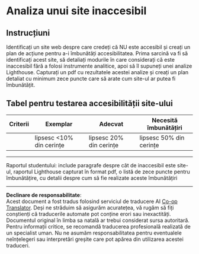 <!--
CO_OP_TRANSLATOR_METADATA:
{
  "original_hash": "a258597a194e77d4fd469b3cd976b29e",
  "translation_date": "2025-08-27T22:34:42+00:00",
  "source_file": "1-getting-started-lessons/3-accessibility/assignment.md",
  "language_code": "ro"
}
-->
# Analiza unui site inaccesibil

## Instrucțiuni

Identificați un site web despre care credeți că NU este accesibil și creați un plan de acțiune pentru a-i îmbunătăți accesibilitatea. 
Prima sarcină va fi să identificați acest site, să detaliați modurile în care considerați că este inaccesibil fără a folosi instrumente analitice, apoi să îl supuneți unei analize Lighthouse. Capturați un pdf cu rezultatele acestei analize și creați un plan detaliat cu minimum zece puncte care să arate cum site-ul ar putea fi îmbunătățit.

## Tabel pentru testarea accesibilității site-ului

| Criterii | Exemplar | Adecvat | Necesită îmbunătățiri |
|----------|----------|---------|-----------------------|
|          | lipsesc <10% din cerințe | lipsesc 20% din cerințe | lipsesc 50% din cerințe |

----
Raportul studentului: include paragrafe despre cât de inaccesibil este site-ul, raportul Lighthouse capturat în format pdf, o listă de zece puncte pentru îmbunătățire, cu detalii despre cum să fie realizate aceste îmbunătățiri

---

**Declinare de responsabilitate**:  
Acest document a fost tradus folosind serviciul de traducere AI [Co-op Translator](https://github.com/Azure/co-op-translator). Deși ne străduim să asigurăm acuratețea, vă rugăm să fiți conștienți că traducerile automate pot conține erori sau inexactități. Documentul original în limba sa natală ar trebui considerat sursa autoritară. Pentru informații critice, se recomandă traducerea profesională realizată de un specialist uman. Nu ne asumăm responsabilitatea pentru eventualele neînțelegeri sau interpretări greșite care pot apărea din utilizarea acestei traduceri.